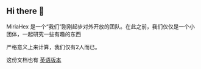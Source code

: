 ## Hi there 👋


<!--


**Here are some ideas to get you started:**


🙋‍♀️ A short introduction - what is your organization all about?
🌈 Contribution guidelines - how can the community get involved?
👩‍💻 Useful resources - where can the community find your docs? Is there anything else the community should know?
🍿 Fun facts - what does your team eat for breakfast?
🧙 Remember, you can do mighty things with the power of [Markdown](https://docs.github.com/github/writing-on-github/getting-started-with-writing-and-formatting-on-github/basic-writing-and-formatting-syntax)
-->

MiriaHex 是一个“我们”刚刚起步对外开放的团队。在此之前，我们仅仅是一个小团体，一起研究一些有趣的东西

严格意义上来计算，我们仅有2人而已。

这份文档也有 [英语版本](README.md)
